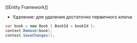 [[Entity Framework]]

- Удаление: для удаления достаточно первичного ключа
```cs
var book = new Book { BookId = bookId }; 
context.Remove(book); 
context.SaveChanges();
```

